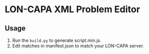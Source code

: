 # LON-CAPA XML Problem Editor

## Usage
1. Run the `build.py` to generate script.min.js.
2. Edit matches in manifest.json to match your LON-CAPA server.
